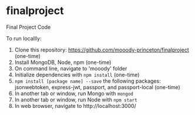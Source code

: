 # finalproject
Final Project Code

To run locallly:
1. Clone this repository: https://github.com/mooody-princeton/finalproject (one-time) 
2. Install MongoDB, Node, npm (one-time)
3. On command line, navigate to 'mooody' folder
4. Initialize dependencies with `npm install` (one-time)
5. `npm install [package name] --save` the following packages: jsonwebtoken, express-jwt, passport, and passport-local (one-time)
6. In another tab or window, run Mongo with `mongod`
7. In another tab or window, run Node with `npm start`
8. In web browser, navigate to http://localhost:3000/
